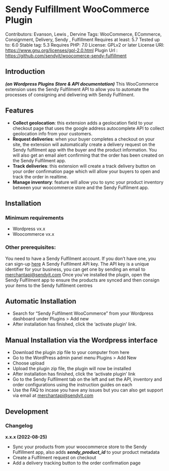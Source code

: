 # Sendy Fulfillment WooCommerce Plugin
Contributors: Evanson, Lewis , Dervine
Tags: WooCommerce, ECommerce, Consignment, Delivery, Sendy , Fulfillment
Requires at least: 5.7
Tested up to: 6.0
Stable tag: 5.3
Requires PHP: 7.0
License: GPLv2 or later
License URI: https://www.gnu.org/licenses/gpl-2.0.html
Plugin Url : https://github.com/sendyit/woocomerce-sendy-fulfillment

## Introduction 
***(on Wordpress Plugins Store & API documentation)***
This WooCommerce extension uses the Sendy Fulfilment API  to allow you to automate the processes of consigning and delivering with Sendy Fulfilment. 
## Features
- **Collect geolocation**: this extension adds a geolocation field to your checkout page that uses the google address autocomplete API to collect geolocation info from your customers.
- **Request deliveries**: when your buyer completes a checkout on your site, the extension will automatically create a delivery request on the Sendy fulfilment app with the buyer and the product information. You will also get an email alert confirming that the order has been created on the Sendy Fulfilment app.
- **Track deliveries**: this extension will create a track delivery button on your order confirmation page which will allow your buyers to open and track the order in realtime.
- **Manage inventory**: feature will allow you to sync your product inventory between your woocommerce store and the Sendy Fulfilment app. 
## Installation
### Minimum requirements
- Wordpress vx.x
- Woocommerce vx.x
### Other prerequisites:
You need to have a Sendy Fulfilment account. If you don’t have one, you can sign-up [here](https://fulfillment.sendyit.com/auth/sign-up)
A Sendy Fulfilment API key. The API key is a unique identifier for your business, you can get one by sending an email to merchantapi@sendyit.com
Once you’ve installed the plugin, open the Sendy Fulfilment app to ensure the  products are synced and then consign your items to the Sendy fulfilment centres
## Automatic Installation
- Search for “Sendy Fulfilment WooCommerce” from your Wordpress dashboard  under Plugins > Add new
- After installation has finished, click the ‘activate plugin’ link.
## Manual Installation via the Wordpress interface
- Download the plugin zip file to your computer from here
- Go to the WordPress admin panel menu Plugins > Add New
- Choose upload
- Upload the plugin zip file, the plugin will now be installed
- After installation has finished, click the ‘activate plugin’ link
- Go to the Sendy Fulfilment tab on the left and set the API, inventory and order configurations using the instruction guides on each
- Use the FAQ to incase you have any issues but you can also get support via email at merchantapi@sendyit.com
## Development
### Changelog
**x.x.x (2022-08-25)**
- Sync your products from your woocommerce store to the Sendy Fulfillment app, also adds ***sendy_product_id*** to your product metadata
- Create a Fulfilment request on checkout
- Add a delivery tracking button to the order confirmation page

